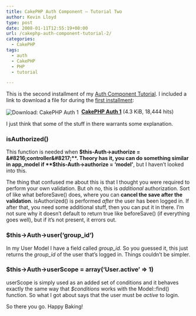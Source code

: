 ```yaml
---
title: CakePHP Auth Component – Tutorial Two
author: Kevin Lloyd
type: post
date: 2008-01-11T12:55:19+00:00
url: /cakephp-auth-component-tutorial-2/
categories:
  - CakePHP
tags:
  - auth
  - CakePHP
  - PHP
  - tutorial

---
```

This is the second installment of my [Auth Component Tutorial][1]. I included a link to download a file for during the [first installment][1]:

<img src="https://i1.wp.com/webdevelopment2.com/wp-content/plugins/wp-downloadmanager/images/drive_go.gif" alt="Download: CakePHP Auth 1" title="Download: CakePHP Auth 1" style="vertical-align: middle;" data-recalc-dims="1" />&nbsp;&nbsp;**[CakePHP Auth 1][2]** (4.3 KiB, 18,444 hits)

I just think that some of the stuff in there warrants some explanation.

### isAuthorized()

This function is needed when **$this-Auth->authorize = &#8216;controller&#8217;**. Theory has it, you can do something similar in app_model if **$this-Auth->authorize = &#8216;model&#8217;**, but I haven&#8217;t looked into this.

The thing that confused me about this is that I thought you were required to perform your own validation. But oh no, this is _additional_ authorization. Sort of like what beforeSave() does, where you can **cancel the save after the validation**. isAuthorized() is performed _after_ the user has been logged in. If after that, you need some additional stuff, then you can put it in there. I&#8217;m not sure why it doesn&#8217;t default to return true like beforeSave() (if everything goes well), but if it&#8217;s not present, it errors out.

### $this->Auth->user(&#8216;group_id&#8217;)

In my User Model I have a field called _group_id._ So you guessed it, this just returns the _group_id_ of the user that&#8217;s logged in. Things couldn&#8217;t be simpler.

### $this->Auth->userScope = array(&#8216;User.active&#8217; => 1)

userScope is simply used as an added set of conditions and it behaves exactly the same way that _$conditions_ works with the Model::find() function. So what I got about says that the user must be _active_ to login.

So there you go. Happy Baking!

 [1]: https://webdevelopment2.com/cakephp-auth-component-tutorial-1/
 [2]: http://www.WebDevelopment2.com/index.php?dl_id=1 "Download: CakePHP Auth 1"